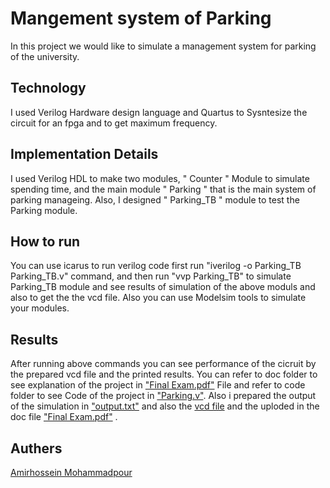 # Mangement system of Parking
  In this project we would like to simulate a management system for parking of the university.
## Technology
  I used Verilog Hardware design language and Quartus to Sysntesize the circuit for an fpga and to get maximum frequency. 
## Implementation Details
  I used Verilog HDL to make two modules, " Counter " Module to simulate spending time, and the main module " Parking " that is the main system of parking manageing.
  Also, I designed " Parking_TB " module to test the Parking module. 
## How to run
You can use icarus to run verilog code 
first run "iverilog -o Parking_TB Parking_TB.v" command, and then run "vvp Parking_TB" to simulate Parking_TB module and see results of simulation of the above moduls and also to get the the vcd file.
Also you can use Modelsim tools to simulate your modules.
## Results 
After running above commands you can see performance of the cicruit by the prepared vcd file and the printed results.
You can refer to doc folder to see explanation of the project in ["Final Exam.pdf"](https://github.com/amirprogrammer04/DSD/blob/master/Doc/Final%20Exam.pdf) File and refer to code folder to see Code of the project in ["Parking.v"](https://github.com/amirprogrammer04/DSD/blob/master/Code/Parking.v). Also i prepared the output of the simulation in ["output.txt"](https://github.com/amirprogrammer04/DSD/blob/master/Doc/output.txt) and also the [vcd file](https://github.com/amirprogrammer04/DSD/blob/master/Doc/Parking.vcd) and the uploded in the doc file ["Final Exam.pdf"](https://github.com/amirprogrammer04/DSD/blob/master/Doc/Final%20Exam.pdf) .
## Authers
[Amirhossein Mohammadpour](https://github.com/amirprogrammer04)
